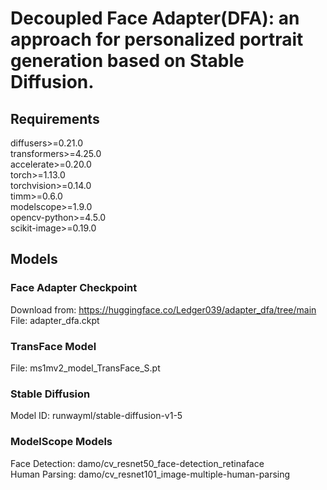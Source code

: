 # Decoupled Face Adapter(DFA): an approach for personalized portrait generation based on Stable Diffusion.
## Requirements
diffusers>=0.21.0  
transformers>=4.25.0  
accelerate>=0.20.0  
torch>=1.13.0  
torchvision>=0.14.0  
timm>=0.6.0  
modelscope>=1.9.0  
opencv-python>=4.5.0  
scikit-image>=0.19.0  

## Models
### Face Adapter Checkpoint
Download from: https://huggingface.co/Ledger039/adapter_dfa/tree/main
File: adapter_dfa.ckpt
### TransFace Model
File: ms1mv2_model_TransFace_S.pt
### Stable Diffusion
Model ID: runwayml/stable-diffusion-v1-5
### ModelScope Models
Face Detection: damo/cv_resnet50_face-detection_retinaface  
Human Parsing: damo/cv_resnet101_image-multiple-human-parsing